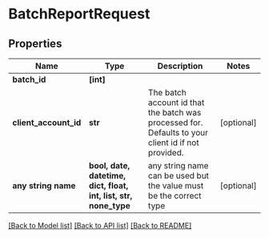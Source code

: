 # BatchReportRequest


## Properties
Name | Type | Description | Notes
------------ | ------------- | ------------- | -------------
**batch_id** | **[int]** |  | 
**client_account_id** | **str** | The batch account id that the batch was processed for. Defaults to your client id if not provided. | [optional] 
**any string name** | **bool, date, datetime, dict, float, int, list, str, none_type** | any string name can be used but the value must be the correct type | [optional]

[[Back to Model list]](../README.md#documentation-for-models) [[Back to API list]](../README.md#documentation-for-api-endpoints) [[Back to README]](../README.md)


